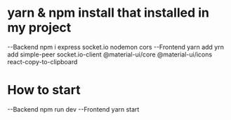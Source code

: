 # yarn & npm install that installed in my project
--Backend
npm i express socket.io nodemon cors
--Frontend
yarn add yrn add simple-peer socket.io-client @material-ui/core @material-ui/icons react-copy-to-clipboard

# How to start
--Backend
npm run dev
--Frontend
yarn start